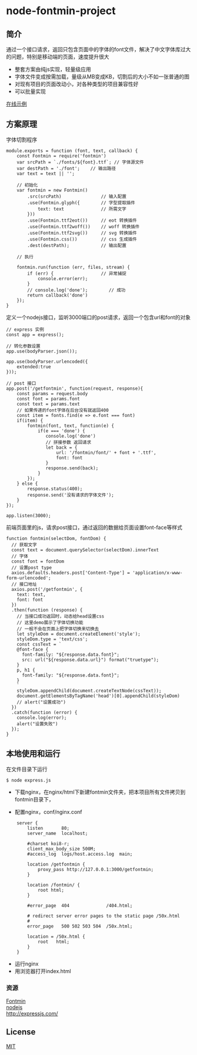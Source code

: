 # node-fontmin-project

## 简介

通过一个接口请求，返回只包含页面中的字体的font文件，解决了中文字体库过大的问题，特别是移动端的页面，速度提升很大

  * 整套方案由纯js实现，轻量级应用
  * 字体文件变成按需加载，量级从MB变成KB，切割后的大小不如一张普通的图
  * 对现有项目的页面改动小，对各种类型的项目兼容性好
  * 可以批量实现

<a href="http://www.lichengblog.com/fontmin/index.html" target="_blank">在线示例</a>

## 方案原理

字体切割程序
```
module.exports = function (font, text, callback) {
    const Fontmin = require('fontmin')
    var srcPath = `./fonts/${font}.ttf`; // 字体源文件
    var destPath = './font';    // 输出路径
    var text = text || '';
    
    // 初始化
    var fontmin = new Fontmin()
        .src(srcPath)               // 输入配置
        .use(Fontmin.glyph({        // 字型提取插件
            text: text              // 所需文字
        }))
        .use(Fontmin.ttf2eot())     // eot 转换插件
        .use(Fontmin.ttf2woff())    // woff 转换插件     
        .use(Fontmin.ttf2svg())     // svg 转换插件
        .use(Fontmin.css())         // css 生成插件
        .dest(destPath);            // 输出配置
    
    // 执行
    
    fontmin.run(function (err, files, stream) {
        if (err) {                  // 异常捕捉
            console.error(err);
        }
        // console.log('done');        // 成功
        return callback('done')
    });
}
```
定义一个nodejs接口，监听3000端口的post请求，返回一个包含url和font的对象
```
// express 实例
const app = express();

// 转化参数设置
app.use(bodyParser.json());

app.use(bodyParser.urlencoded({
    extended:true
}));

// post 接口
app.post('/getfontmin', function(request, response){
    const params = request.body
    const font = params.font
    const text = params.text
    // 如果传递的font字体在后台没有就返回400
    const item = fonts.find(e => e.font === font)
    if(item) {
        fontmin(font, text, function(e) {
            if(e === 'done') {
               console.log('done')
               // 拼接参数 返回请求
               let back = {
                   url: '/fontmin/font/' + font + '.ttf',
                   font: font
               }
               response.send(back);
            } 
        });
    } else {
        response.status(400);
        response.send('没有请求的字体文件');
    }
});

app.listen(3000);
```
前端页面里的js，请求post接口，通过返回的数据给页面设置font-face等样式
```
function fontmin(selectDom, fontDom) {
  // 获取文字
  const text = document.querySelector(selectDom).innerText
  // 字体
  const font = fontDom
  // 设置post type
  axios.defaults.headers.post['Content-Type'] = 'application/x-www-form-urlencoded';
  // 接口地址
  axios.post('/getfontmin', {
    text: text,
    font: font
  })
  .then(function (response) {
    // 当接口成功返回时，动态给head设置css
    // 这里demo展示了字体切换功能
    // 一般不会在页面上把字体切换来切换去
    let styleDom = document.createElement('style');
    styleDom.type = 'text/css';
    const cssText = `
    @font-face {
      font-family: "${response.data.font}";
      src: url("${response.data.url}") format("truetype");
    }
    p, h1 {
      font-family: "${response.data.font}";
    }
    `
    styleDom.appendChild(document.createTextNode(cssText));
    document.getElementsByTagName('head')[0].appendChild(styleDom)
    // alert("设置成功")
  })
  .catch(function (error) {
    console.log(error);
    alert("设置失败")
  });
} 
```
## 本地使用和运行

在文件目录下运行

```
$ node express.js
```
  * 下载nginx，在nginx/html下新建fontmin文件夹，把本项目所有文件拷贝到fontmin目录下，

  * 配置nginx，conf/nginx.conf

```
    server {
        listen       80;
        server_name  localhost;

        #charset koi8-r;
        client_max_body_size 500M;
        #access_log  logs/host.access.log  main;

        location /getfontmin {
            proxy_pass http://127.0.0.1:3000/getfontmin;
        }

        location /fontmin/ {
            root html; 
        }

        #error_page  404              /404.html;

        # redirect server error pages to the static page /50x.html
        #
        error_page   500 502 503 504  /50x.html;

        location = /50x.html {
            root   html;
        }
    }
```

  * 运行nginx
  * 用浏览器打开index.html

### 资源

<a href="http://ecomfe.github.io/blog/fontmin-getting-started/" target="_blank">Fontmin</a><br>
<a href="https://nodejs.org/en/" target="_blank">nodejs</a><br>
<a href="http://expressjs.com/" target="_blank">http://expressjs.com/</a><br>

## License

<a href="https://opensource.org/licenses/MIT" target="_blank">MIT</a>
